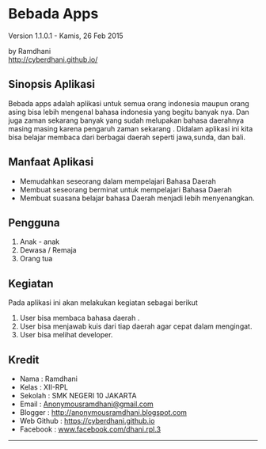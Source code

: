 Bebada Apps
===================

Version 1.1.0.1 - Kamis, 26 Feb 2015

by Ramdhani  <br>
<http://cyberdhani.github.io/>

Sinopsis Aplikasi
------------------
Bebada apps adalah aplikasi untuk semua orang indonesia maupun orang asing bisa lebih mengenal 
bahasa indonesia yang begitu banyak nya. Dan juga zaman sekarang banyak yang sudah melupakan bahasa 
daerahnya masing masing karena pengaruh zaman sekarang . Didalam aplikasi ini kita bisa belajar membaca 
dari berbagai daerah seperti jawa,sunda, dan bali. 


Manfaat Aplikasi
------------------
* Memudahkan seseorang dalam mempelajari Bahasa Daerah
* Membuat seseorang berminat untuk mempelajari Bahasa Daerah
* Membuat suasana belajar bahasa Daerah menjadi lebih menyenangkan.

Pengguna
-----------
1.	Anak - anak
2.	Dewasa / Remaja
3.	Orang tua

Kegiatan 
-----------

Pada aplikasi ini akan melakukan kegiatan sebagai berikut <br>
1. 	User bisa membaca bahasa daerah .<br>
2. 	User bisa menjawab kuis dari tiap daerah agar cepat dalam mengingat. <br>
3. 	User bisa melihat developer.<br>

Kredit
----------

* Nama				: Ramdhani
* Kelas				: XII-RPL
* Sekolah			: SMK NEGERI 10 JAKARTA
* Email				: Anonymousramdhani@gmail.com
* Blogger			: http://anonymousramdhani.blogspot.com
* Web Github 		: https://cyberdhani.github.io
* Facebook			: www.facebook.com/dhani.rpl.3

----------